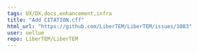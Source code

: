 ```yaml
---
tags: UX/DX,docs,enhancement,infra
title: "Add CITATION.cff"
html_url: "https://github.com/LiberTEM/LiberTEM/issues/1083"
user: uellue
repo: LiberTEM/LiberTEM
---
```


